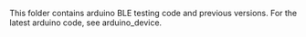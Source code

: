 This folder contains arduino BLE testing code and previous versions. For the latest arduino code, see arduino_device.